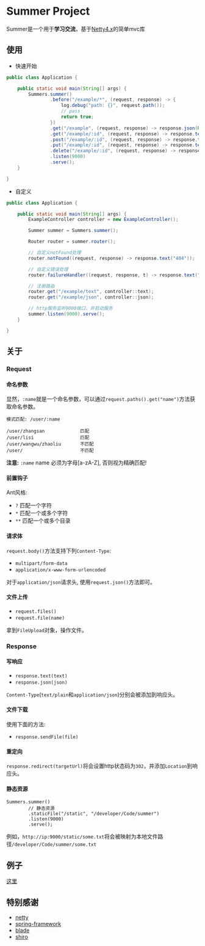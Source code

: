 # Summer Project

Summer是一个用于**学习交流**，基于[Netty4.x](https://github.com/netty/netty)的简单mvc库

## 使用

* 快速开始

```java
public class Application {

    public static void main(String[] args) {
        Summers.summer()
                .before("/example/*", (request, response) -> {
                    log.debug("path: {}", request.path());
                    // pass
                    return true;
                })
                .get("/example", (request, response) -> response.json(Result.of("summer *_*!!!")))
                .get("/example/:id", (request, response) -> response.text(request.paths().get("id")))
                .post("/example/:id", (request, response) -> response.text(request.paths().get("id")))
                .put("/example/:id", (request, response) -> response.text(request.paths().get("id")))
                .delete("/example/:id", (request, response) -> response.text(request.paths().get("id")))
                .listen(9000)
                .serve();
    }

}
```

* 自定义

```java
public class Application {

    public static void main(String[] args) {
        ExampleController controller = new ExampleController();

        Summer summer = Summers.summer();

        Router router = summer.router();

        // 自定义notFound处理
        router.notFound((request, response) -> response.text("404"));

        // 自定义错误处理
        router.failureHandler((request, response, t) -> response.text("500"));

        // 注册路由
        router.get("/example/text", controller::text);
        router.get("/example/json", controller::json);

        // http服务监听9000端口，并启动服务
        summer.listen(9000).serve();
    }

}
```

## 关于

### Request

#### 命名参数

显然，`:name`就是一个命名参数，可以通过`request.paths().get("name")`方法获取命名参数。

```
模式匹配: /user/:name

/user/zhangsan             匹配
/user/lisi                 匹配
/user/wangwu/zhaoliu       不匹配
/user/                     不匹配
```

**注意:** `:name` name 必须为字母[a-zA-Z], 否则视为精确匹配!

#### 前置钩子

Ant风格:

* `?` 匹配一个字符
* `*` 匹配一个或多个字符
* `**` 匹配一个或多个目录

#### 请求体

`request.body()`方法支持下列`Content-Type`:

* `multipart/form-data`
* `application/x-www-form-urlencoded`

对于`application/json`请求头, 使用`request.json()`方法即可。

#### 文件上传

* `request.files()`
* `request.file(name)`

拿到`FileUpload`对象，操作文件。

### Response

#### 写响应

* `response.text(text)`
* `response.json(json)`

`Content-Type`(`text/plain`和`application/json`)分别会被添加到响应头。

#### 文件下载

使用下面的方法:

* `response.sendFile(file)`

#### 重定向

`response.redirect(targetUrl)`将会设置http状态码为`302`，并添加`Location`到响应头。

#### 静态资源

```
Summers.summer()
        // 静态资源
        .staticFile("/static", "/developer/Code/summer")
        .listen(9000)
        .serve();
```

例如，`http://ip:9000/static/some.txt`将会被映射为本地文件路径`/developer/Code/summer/some.txt`

## 例子

[这里](https://github.com/xuanbo/summer/tree/master/examples)

## 特别感谢

* [netty](https://github.com/netty/netty)
* [spring-framework](https://github.com/spring-projects/spring-framework)
* [blade](https://github.com/lets-blade/blade)
* [shiro](https://github.com/apache/shiro)